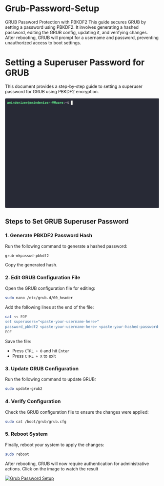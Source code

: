 # Grub-Password-Setup
GRUB Password Protection with PBKDF2  This guide secures GRUB by setting a password using PBKDF2. It involves generating a hashed password, editing the GRUB config, updating it, and verifying changes. After rebooting, GRUB will prompt for a username and password, preventing unauthorized access to boot settings.

# Setting a Superuser Password for GRUB

This document provides a step-by-step guide to setting a superuser password for GRUB using PBKDF2 encryption.

![GRUB Setup](https://github.com/AminDenizer/OS-4032/blob/practice1/Grub.gif)

## Steps to Set GRUB Superuser Password

### 1. Generate PBKDF2 Password Hash
Run the following command to generate a hashed password:
```bash
grub-mkpasswd-pbkdf2
```
Copy the generated hash.

### 2. Edit GRUB Configuration File
Open the GRUB configuration file for editing:
```bash
sudo nano /etc/grub.d/00_header
```
Add the following lines at the end of the file:
```bash
cat << EOF
set superusers="<paste-your-username-here>"
password_pbkdf2 <paste-your-username-here> <paste-your-hashed-password-here>
EOF
```
Save the file:
- Press `CTRL + O` and hit `Enter`
- Press `CTRL + X` to exit

### 3. Update GRUB Configuration
Run the following command to update GRUB:
```bash
sudo update-grub2
```

### 4. Verify Configuration
Check the GRUB configuration file to ensure the changes were applied:
```bash
sudo cat /boot/grub/grub.cfg
```

### 5. Reboot System
Finally, reboot your system to apply the changes:
```bash
sudo reboot
```

After rebooting, GRUB will now require authentication for administrative actions. Click on the image to watch the result

[![Grub Password Setup](https://img.youtube.com/vi/y2kIoila1WQ/0.jpg)](https://www.youtube.com/watch?v=y2kIoila1WQ)



